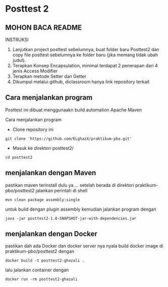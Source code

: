 # Posttest 2

## MOHON BACA README

INSTRUKSI
1. Lanjutkan project posttest sebelumnya,  buat folder baru Posttest2 dan copy file posttest sebelumnya ke folder baru (jika memang tidak ubah judul).
2. Terapkan Konsep Encapsulation, minimal terdapat 2 penerapan dari 4 jenis Access Modifier
3. Terapkan metode Setter dan Getter
4. Dikumpul melalui github, diclassroom hanya link repository terkait

## Cara menjalankan program

Posttest ini dibuat menggunaakn build automation Apache Maven

Cara menjalankan program
- Clone repository ini
```shell
git clone 'https://github.com/ELghazX/praktikum-pbo.git'
```
- Masuk ke direktori posttest2/
```shell
cd posttest2
```
## menjalankan dengan Maven
pastikan maven terinstall dulu ya....
setelah berada di direktori praktikum-pbo/posttest2
jalankan perintah di shell 
```shell
mvn clean package assembly:single
```
untuk build dengan plugin assembly
kemudian jalankan program dengan
```shell
java -jar posttest2-1.0-SNAPSHOT-jar-with-dependencies.jar
```

## menjalankan dengan Docker
pastikan dah ada Docker dan docker server nya nyala
build docker image di praktikum-pbo/posttest2 dengan
```shell
docker build -t posttest2-ghazali .
```
lalu jalankan container dengan
```shell
docker run -rm posttest2-ghazali
```
